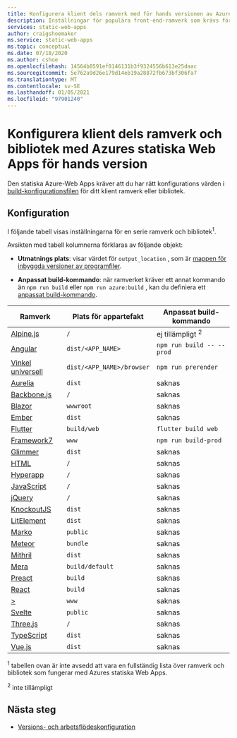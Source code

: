 ```yaml
---
title: Konfigurera klient dels ramverk med för hands versionen av Azure statisk Web Apps
description: Inställningar för populära front-end-ramverk som krävs för Azures statiska Web Apps
services: static-web-apps
author: craigshoemaker
ms.service: static-web-apps
ms.topic: conceptual
ms.date: 07/18/2020
ms.author: cshoe
ms.openlocfilehash: 14564b0591ef0146131b3f9324556b613e25daac
ms.sourcegitcommit: 5e762a9d26e179d14eb19a28872fb673bf306fa7
ms.translationtype: MT
ms.contentlocale: sv-SE
ms.lasthandoff: 01/05/2021
ms.locfileid: "97901240"
---
```

# <a name="configure-front-end-frameworks-and-libraries-with-azure-static-web-apps-preview"></a>Konfigurera klient dels ramverk och bibliotek med Azures statiska Web Apps för hands version

Den statiska Azure-Web Apps kräver att du har rätt konfigurations värden i [build-konfigurationsfilen](github-actions-workflow.md) för ditt klient ramverk eller bibliotek.

## <a name="configuration"></a>Konfiguration

I följande tabell visas inställningarna för en serie ramverk och bibliotek<sup>1</sup>.

Avsikten med tabell kolumnerna förklaras av följande objekt:

- **Utmatnings plats**: visar värdet för `output_location` , som är [mappen för inbyggda versioner av programfiler](github-actions-workflow.md#build-and-deploy).

- **Anpassat build-kommando**: när ramverket kräver ett annat kommando än `npm run build` eller `npm run azure:build` , kan du definiera ett [anpassat build-kommando](github-actions-workflow.md#custom-build-commands).

| Ramverk | Plats för appartefakt | Anpassat build-kommando |
|--|--|--|
| [Alpine.js](https://github.com/alpinejs/alpine/) | `/` | ej tillämpligt <sup>2</sup> |
| [Angular](https://angular.io/) | `dist/<APP_NAME>` | `npm run build -- --prod` |
| [Vinkel universell](https://angular.io/guide/universal) | `dist/<APP_NAME>/browser` | `npm run prerender` |
| [Aurelia](https://aurelia.io/) | `dist` | saknas |
| [Backbone.js](https://backbonejs.org/) | `/` | saknas |
| [Blazor](https://dotnet.microsoft.com/apps/aspnet/web-apps/blazor) | `wwwroot` | saknas |
| [Ember](https://emberjs.com/) | `dist` | saknas |
| [Flutter](https://flutter.dev/) | `build/web` | `flutter build web` |
| [Framework7](https://framework7.io/) | `www` | `npm run build-prod` |
| [Glimmer](https://glimmerjs.com/) | `dist` | saknas |
| [HTML](https://developer.mozilla.org/docs/Web/HTML) | `/` | saknas |
| [Hyperapp](https://hyperapp.dev/) | `/` | saknas |
| [JavaScript](https://developer.mozilla.org/docs/Web/javascript) | `/` | saknas |
| [jQuery](https://jquery.com/) | `/` | saknas |
| [KnockoutJS](https://knockoutjs.com/) | `dist` | saknas |
| [LitElement](https://lit-element.polymer-project.org/) | `dist` | saknas |
| [Marko](https://markojs.com/) | `public` | saknas |
| [Meteor](https://www.meteor.com/) | `bundle` | saknas |
| [Mithril](https://mithril.js.org/) | `dist` | saknas |
| [Mera](https://www.polymer-project.org/) | `build/default` | saknas |
| [Preact](https://preactjs.com/) | `build` | saknas |
| [React](https://reactjs.org/) | `build` | saknas |
| [>](https://stenciljs.com/) | `www` | saknas |
| [Svelte](https://svelte.dev/) | `public` | saknas |
| [Three.js](https://threejs.org/) | `/` | saknas |
| [TypeScript](https://www.typescriptlang.org/) | `dist` | saknas |
| [Vue.js](https://vuejs.org/) | `dist` | saknas |

<sup>1</sup> tabellen ovan är inte avsedd att vara en fullständig lista över ramverk och bibliotek som fungerar med Azures statiska Web Apps.

<sup>2</sup> inte tillämpligt

## <a name="next-steps"></a>Nästa steg

- [Versions- och arbetsflödeskonfiguration](github-actions-workflow.md)
